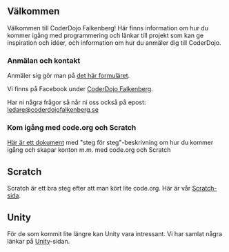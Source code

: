 ## Välkommen

Välkommen till CoderDojo Falkenberg! Här finns information om hur du kommer igång med programmering och länkar till projekt som kan ge inspiration och idéer, och information om hur du anmäler dig till CoderDojo.

### Anmälan och kontakt

Anmäler sig gör man på [det här formuläret]( https://goo.gl/forms/7ZoOPwEi3xqB4XI73).
 
Vi finns på Facebook under [CoderDojo Falkenberg](https://www.facebook.com/groups/coderdojofalkenberg/).

Har ni några frågor så når ni oss också på epost: ledare@coderdojofalkenberg.se
 
### Kom igång med code.org och Scratch

[Här är ett dokument](/assets/pdf/coderdojo-forsta-steg.pdf) med "steg för steg"-beskrivning om hur du kommer igång och skapar konton m.m. med code.org och Scratch 

## Scratch

Scratch är ett bra steg efter att man kört lite code.org. Här är vår [Scratch-sida](scratch.md).
## Unity

För de som kommit lite längre kan Unity vara intressant. Vi har samlat några länkar på [Unity](Unity.md)-sidan.